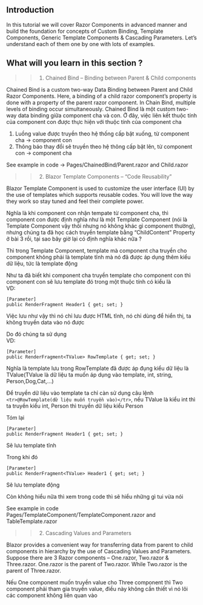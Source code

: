 ## Introduction
In this tutorial we will cover Razor Components in advanced manner and build the foundation for concepts of Custom Binding, Template Components, Generic Template Components & Cascading Parameters. Let’s understand each of them one by one with lots of examples.

## What will you learn in this section ?

>> 1. Chained Bind – Binding between Parent & Child components

Chained Bind is a custom two-way Data Binding between Parent and Child Razor Components. Here, a binding of a child razor component’s property is done with a property of the parent razor component. In Chain Bind, multiple levels of binding occur simultaneously.
Chained Bind là một custom two-way data binding giữa component cha và con. Ở đây, việc liên kết thuộc tính của component con được thực hiện với thuộc tính của component cha
1. Luồng value được truyền theo hệ thống cấp bật xuống, từ component cha -> component con
2. Thông báo thay đổi sẽ truyền theo hệ thông cấp bật lên, từ component con -> component cha

See example in code -> Pages/ChainedBind/Parent.razor and Child.razor

>> 2. Blazor Template Components – “Code Reusability”

Blazor Template Component is used to customize the user interface (UI) by the use of templates which supports reusable codes. You will love the way they work so stay tuned and feel their complete power.

Nghĩa là khi component con nhận tempate từ component cha, thì component con được định nghĩa như là một Template Component (nói là Template Component vậy thôi nhưng nó không khác gì component thường), nhưng chúng ta đã học cách truyền template bằng “ChildContent” Property ở bài 3 rồi, tại sao bây giờ lại có định nghĩa khác nữa ?

Thì trong Template Component, template mà component cha truyền cho component không phải là template tĩnh mà nó đã được áp dụng thêm kiểu dữ liệu, tức là template động

Như ta đã biết khi component cha truyền template cho component con thì component con sẽ lưu template đó trong một thuộc tính có kiểu là <br>
VD:
```
[Parameter]
public RenderFragment Header1 { get; set; }
```
Việc lưu như vậy thì nó chỉ lưu được HTML tĩnh, nó chỉ dùng để hiển thị, ta không truyền data vào nó được

Do đó chúng ta sử dụng <br>
VD:
```
[Parameter]
public RenderFragment<TValue> RowTemplate { get; set; }
```
Nghĩa là template lưu trong RowTemplate đã được áp đụng kiểu dữ liệu là TValue(TValue là dữ liệu ta muốn áp dụng vào template, int, string, Person,Dog,Cat,...)

Để truyền dữ liệu vào template ta chỉ càn sử dụng câu lệnh `<tr>@RowTemplate(dữ liệu muốn truyền vào)</tr>`, nếu TValue là kiểu int thì ta truyền kiểu int, Person thì truyền dữ liệu kiểu Person

Tóm lại 
```
[Parameter]
public RenderFragment Header1 { get; set; }
```
Sẽ lưu template tĩnh 

Trong khi đó
```
[Parameter]
public RenderFragment<TValue> Header1 { get; set; }
```
Sẽ lưu template động

Còn không hiểu nữa thì xem trong code thì sẽ hiểu những gì tui vừa nói


See example in code Pages/TemplateComponent/TemplateComponent.razor and TableTemplate.razor


>> 2. Cascading Values and Parameters

Blazor provides a convenient way for transferring data from parent to child components in hierarchy by the use of Cascading Values and Parameters. Suppose there are 3 Razor components – One.razor, Two.razor & Three.razor. One.razor is the parent of Two.razor. While Two.razor is the parent of Three.razor.

Nếu One component muốn truyền value cho Three component thì Two component phải tham gia truyền value, điều này không cần thiết vì nó lôi các component không liên quan vào







